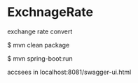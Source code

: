 # ExchnageRate
exchange rate convert

$ mvn clean package

$ mvn spring-boot:run

accsees in localhost:8081/swagger-ui.html
